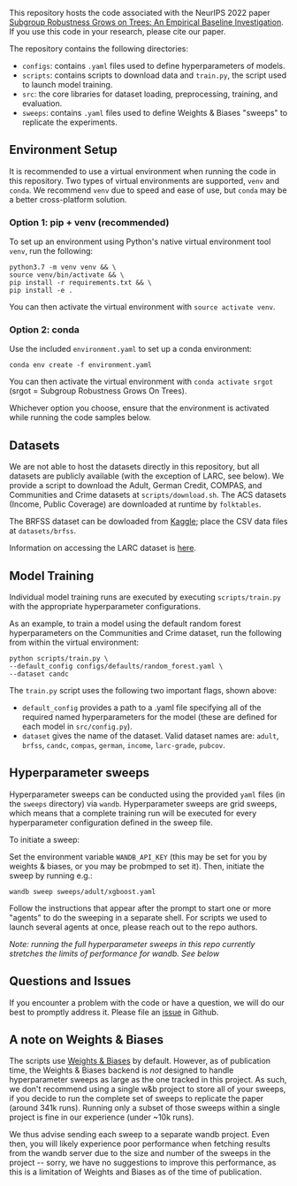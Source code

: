 This repository hosts the code associated with the NeurIPS 2022 paper [Subgroup Robustness Grows on Trees: An Empirical Baseline Investigation](https://arxiv.org/abs/2211.12703). If you use this code in your research, please cite our paper.

The repository contains the following directories:

* `configs`: contains `.yaml` files used to define hyperparameters of models.
* `scripts`: contains scripts to download data and `train.py`, the script used to launch model training.
* `src`: the core libraries for dataset loading, preprocessing, training, and evaluation.
* `sweeps`: contains `.yaml` files used to define Weights & Biases "sweeps" to replicate the experiments.

## Environment Setup

It is recommended to use a virtual environment when running the code in this repository. Two types of virtual environments are supported, `venv` and `conda`. We recommend `venv` due to speed and ease of use, but `conda` may be a better cross-platform solution.

### Option 1: pip + venv (recommended)

To set up an environment using Python's native virtual environment tool `venv`, run the following:

``` 
python3.7 -m venv venv && \
source venv/bin/activate && \
pip install -r requirements.txt && \
pip install -e .
```

You can then activate the virtual environment with `source activate venv`.

### Option 2: conda

Use the included `environment.yaml` to set up a conda environment:

```
conda env create -f environment.yaml
```

You can then activate the virtual environment with `conda activate srgot` (srgot = Subgroup Robustness Grows On Trees).

Whichever option you choose, ensure that the environment is activated while running the code samples below.

## Datasets

We are not able to host the datasets directly in this repository, but all datasets are publicly available (with the exception of LARC, see below). We provide a script to download the Adult, German Credit, COMPAS, and Communities and Crime datasets at `scripts/download.sh`. The ACS datasets (Income, Public Coverage) are downloaded at runtime by `folktables`.

The BRFSS dataset can be dowloaded from [Kaggle](https://www.kaggle.com/datasets/cdc/behavioral-risk-factor-surveillance-system); place the CSV data files at `datasets/brfss`.

Information on accessing the LARC dataset is [here](https://enrollment.umich.edu/data/learning-analytics-data-architecture-larc).

## Model Training

Individual model training runs are executed by executing `scripts/train.py` with the appropriate hyperparameter configurations. 

As an example, to train a model using the default random forest hyperparameters on the Communities and Crime dataset, run the following from within the virtual environment:

``` 
python scripts/train.py \
--default_config configs/defaults/random_forest.yaml \
--dataset candc
```

The `train.py` script uses the following two important flags, shown above:
* `default_config` provides a path to a .yaml file specifying all of the required named hyperparameters for the model (these are defined for each model in `src/config.py`).
* `dataset` gives the name of the dataset. Valid dataset names are: `adult`, `brfss`, `candc`, `compas`, `german`, `income`, `larc-grade`, `pubcov`.

## Hyperparameter sweeps

Hyperparameter sweeps can be conducted using the provided `yaml` files (in the `sweeps` directory) via `wandb`. Hyperparameter sweeps are grid sweeps, which means that a complete training run will be executed for every hyperparameter configuration defined in the sweep file.

To initiate a sweep:

Set the environment variable `WANDB_API_KEY` (this may be set for you by weights & biases, or you may be probmped to set it). Then, initiate the sweep by running e.g.:

```wandb sweep sweeps/adult/xgboost.yaml```

Follow the instructions that appear after the prompt to start one or more "agents" to do the sweeping in a separate shell. For scripts we used to launch several agents at once, please reach out to the repo authors.

*Note: running the full hyperparameter sweeps in this repo currently stretches the limits of performance for wandb. See below*

## Questions and Issues

If you encounter a problem with the code or have a question, we will do our best to promptly address it. Please file an [issue](https://github.com/jpgard/subgroup-robustness-grows-on-trees/issues) in Github.


## A note on Weights & Biases

The scripts use [Weights & Biases](https://wandb.ai/) by default. However, as of publication time, the Weights & Biases backend is *not* designed to handle hyperparameter sweeps as large as the one tracked in this project. As such, we don't recommend using a single w&b project to store all of your sweeps, if you decide to run the complete set of sweeps to replicate the paper (around 341k runs). Running only a subset of those sweeps within a single project is fine in our experience (under ~10k runs). 

We thus advise sending each sweep to a separate wandb project. Even then, you will likely experience poor performance when fetching results from the wandb server due to the size and number of the sweeps in the project -- sorry, we have no suggestions to improve this performance, as this is a limitation of Weights and Biases as of the time of publication.